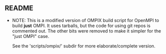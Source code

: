 README
------

 - NOTE: This is a modified version of OMPIX build script for OpenMPI
    to build **just** OMPI.  It uses tarballs, but the code for using
    git repos is commented out.  The other bits were removed to make it
    simpler for the "just OMPI" case.

    See the 'scripts/ompix/' subdir for more elaborate/complete version.

